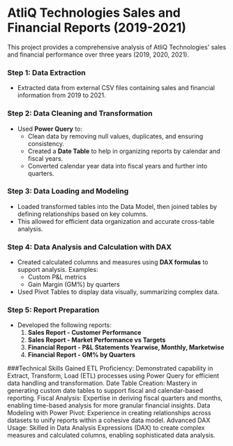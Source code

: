 # AtliQ Technologies Sales and Financial Reports (2019-2021)

This project provides a comprehensive analysis of AtliQ Technologies' sales and financial performance over three years (2019, 2020, 2021).

### Step 1: Data Extraction
- Extracted data from external CSV files containing sales and financial information from 2019 to 2021.

### Step 2: Data Cleaning and Transformation
- Used **Power Query** to:
  - Clean data by removing null values, duplicates, and ensuring consistency.
  - Created a **Date Table** to help in organizing reports by calendar and fiscal years.
  - Converted calendar year data into fiscal years and further into quarters.

### Step 3: Data Loading and Modeling
- Loaded transformed tables into the Data Model, then joined tables by defining relationships based on key columns.
- This allowed for efficient data organization and accurate cross-table analysis.

### Step 4: Data Analysis and Calculation with DAX
- Created calculated columns and measures using **DAX formulas** to support analysis. Examples:
  - Custom P&L metrics
  - Gain Margin (GM%) by quarters
- Used Pivot Tables to display data visually, summarizing complex data.

### Step 5: Report Preparation
- Developed the following reports:
  1. **Sales Report - Customer Performance**
  2. **Sales Report - Market Performance vs Targets**
  3. **Financial Report - P&L Statements Yearwise, Monthly, Marketwise**
  4. **Financial Report - GM% by Quarters**


###Technical Skills Gained
ETL Proficiency: Demonstrated capability in Extract, Transform, Load (ETL) processes using Power Query for efficient data handling and transformation.
Date Table Creation: Mastery in generating custom date tables to support fiscal and calendar-based reporting.
Fiscal Analysis: Expertise in deriving fiscal quarters and months, enabling time-based analysis for more granular financial insights.
Data Modeling with Power Pivot: Experience in creating relationships across datasets to unify reports within a cohesive data model.
Advanced DAX Usage: Skilled in Data Analysis Expressions (DAX) to create complex measures and calculated columns, enabling sophisticated data analysis.
